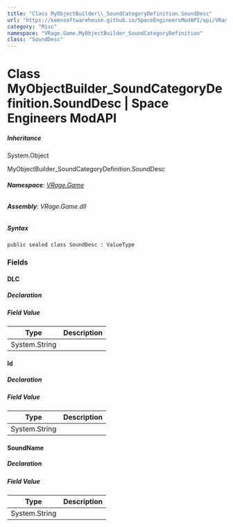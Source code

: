 ```yaml
---
title: "Class MyObjectBuilder\\_SoundCategoryDefinition.SoundDesc"
url: "https://keensoftwarehouse.github.io/SpaceEngineersModAPI/api/VRage.Game.MyObjectBuilder_SoundCategoryDefinition.SoundDesc.html"
category: "Misc"
namespace: "VRage.Game.MyObjectBuilder_SoundCategoryDefinition"
class: "SoundDesc"
---
```


# Class MyObjectBuilder\_SoundCategoryDefinition.SoundDesc | Space Engineers ModAPI

##### Inheritance

System.Object

MyObjectBuilder\_SoundCategoryDefinition.SoundDesc

###### **Namespace**: [VRage.Game](https://keensoftwarehouse.github.io/SpaceEngineersModAPI/api/VRage.Game.html)

###### **Assembly**: VRage.Game.dll

##### Syntax

```
public sealed class SoundDesc : ValueType
```

### Fields

#### DLC

##### Declaration

##### Field Value

| Type | Description |
| --- | --- |
| System.String |     |

#### Id

##### Declaration

##### Field Value

| Type | Description |
| --- | --- |
| System.String |     |

#### SoundName

##### Declaration

##### Field Value

| Type | Description |
| --- | --- |
| System.String |     |